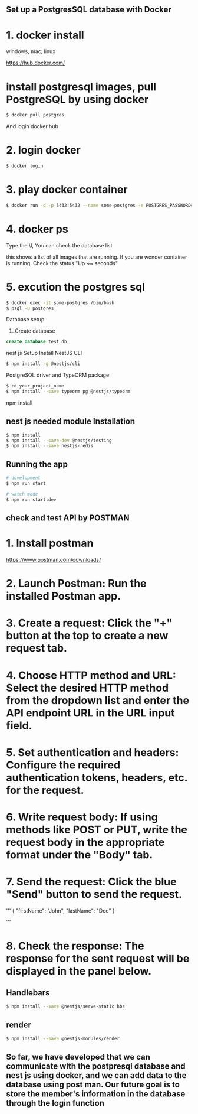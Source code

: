 ## Set up a PostgresSQL database with Docker

# 1. docker install

windows, mac, linux

https://hub.docker.com/

# install postgresql images, pull PostgreSQL by using docker 
```bash
$ docker pull postgres
```
And login docker hub

# 2. login docker
```bash
$ docker login  
```
# 3. play docker container
```bash
$ docker run -d -p 5432:5432 --name some-postgres -e POSTGRES_PASSWORD=1234 postgres
```
# 4. docker ps

Type the \l, You can check the database list

this shows a list of all images that are running. If you are wonder container is running. Check the status "Up ~~ seconds"

# 5. excution the postgres sql
```bash
$ docker exec -it some-postgres /bin/bash
$ psql -U postgres
```




Database setup

1. Create database

```sql
create database test_db;
```

nest js Setup
Install NestJS CLI 
```bash
$ npm install -g @nestjs/cli
```
PostgreSQL driver and TypeORM package
```bash
$ cd your_project_name
$ npm install --save typeorm pg @nestjs/typeorm
```

npm install

## nest js needed module Installation

```bash
$ npm install
$ npm install --save-dev @nestjs/testing
$ npm install --save nestjs-redis
```

## Running the app

```bash
# development
$ npm run start

# watch mode
$ npm run start:dev

```

## check and test API by POSTMAN

# 1. Install postman 
https://www.postman.com/downloads/

# 2. Launch Postman: Run the installed Postman app.

# 3. Create a request: Click the "+" button at the top to create a new request tab.

# 4. Choose HTTP method and URL: Select the desired HTTP method from the dropdown list and enter the API endpoint URL in the URL input field.

# 5. Set authentication and headers: Configure the required authentication tokens, headers, etc. for the request.

# 6. Write request body: If using methods like POST or PUT, write the request body in the appropriate format under the "Body" tab.

# 7. Send the request: Click the blue "Send" button to send the request.

'''
{
  "firstName": "John",
  "lastName": "Doe"
}

''' 

# 8. Check the response: The response for the sent request will be displayed in the panel below.


## Handlebars
```bash
$ npm install --save @nestjs/serve-static hbs
```

## render
```bash
$ npm install --save @nestjs-modules/render
```



## So far, we have developed that we can communicate with the postpresql database and nest js using docker, and we can add data to the database using post man. Our future goal is to store the member's information in the database through the login function